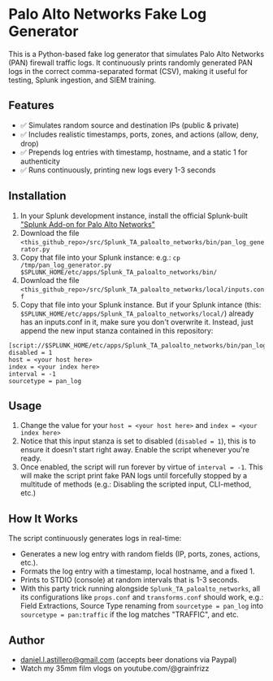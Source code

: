 # Palo Alto Networks Fake Log Generator

This is a Python-based fake log generator that simulates Palo Alto Networks (PAN) firewall traffic logs. It continuously prints randomly generated PAN logs in the correct comma-separated format (CSV), making it useful for testing, Splunk ingestion, and SIEM training.

## Features
- ✅ Simulates random source and destination IPs (public & private)
- ✅ Includes realistic timestamps, ports, zones, and actions (allow, deny, drop)
- ✅ Prepends log entries with timestamp, hostname, and a static 1 for authenticity
- ✅ Runs continuously, printing new logs every 1-3 seconds

## Installation

1. In your Splunk development instance, install the official Splunk-built ["Splunk Add-on for Palo Alto Networks"](https://splunkbase.splunk.com/app/7523)
2. Download the file `<this_github_repo>/src/Splunk_TA_paloalto_networks/bin/pan_log_generator.py`
3. Copy that file into your Splunk instance: e.g.: `cp /tmp/pan_log_generator.py $SPLUNK_HOME/etc/apps/Splunk_TA_paloalto_networks/bin/`
4. Download the file `<this_github_repo>/src/Splunk_TA_paloalto_networks/local/inputs.conf`
4. Copy that file into your Splunk instance. But if your Splunk intance (this: `$SPLUNK_HOME/etc/apps/Splunk_TA_paloalto_networks/local/`) already has an inputs.conf in it, make sure you don't overwrite it. Instead, just append the new input stanza contained in this repository:

```
[script://$SPLUNK_HOME/etc/apps/Splunk_TA_paloalto_networks/bin/pan_log_generator.py]
disabled = 1
host = <your host here>
index = <your index here>
interval = -1
sourcetype = pan_log
```

## Usage 
1. Change the value for your `host = <your host here>` and `index = <your index here>`
2. Notice that this input stanza is set to disabled (`disabled = 1`), this is to ensure it doesn't start right away. Enable the script whenever you're ready.
3. Once enabled, the script will run forever by virtue of `interval = -1`. This will make the script print fake PAN logs until forcefully stopped by a multitude of methods (e.g.: Disabling the scripted input, CLI-method, etc.)


## How It Works

The script continuously generates logs in real-time:

- Generates a new log entry with random fields (IP, ports, zones, actions, etc.).
- Formats the log entry with a timestamp, local hostname, and a fixed 1.
- Prints to STDIO (console) at random intervals that is 1-3 seconds.
- With this party trick running alongside `Splunk_TA_paloalto_networks`, all its configurations like `props.conf` and `transforms.conf` should work, e.g.: Field Extractions, Source Type renaming from `sourcetype = pan_log` into `sourcetype = pan:traffic` if the log matches "TRAFFIC", and etc.


## Author
- daniel.l.astillero@gmail.com (accepts beer donations via Paypal)
- Watch my 35mm film vlogs on youtube.com/@grainfrizz